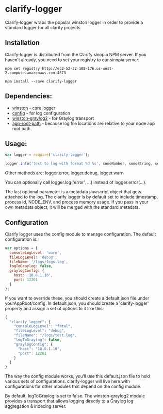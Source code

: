 # clarify-logger

Clarify-logger wraps the popular winston logger in order to provide a standard logger for all clarify projects.

## Installation

Clarify-logger is distributed from the Clarify sinopia NPM server. If you haven't already, you need to set your registry to our sinopia server:
```bashp
npm set registry http://ec2-52-32-108-176.us-west-2.compute.amazonaws.com:4873
```

```bashp
npm install --save clarify-logger
```

## Dependencies:
- [winston](https://github.com/winstonjs/winston/blob/master/README.md) - core logger
- [config](https://github.com/lorenwest/node-config/blob/master/README.md) - for log configuration
- [winston-graylog2](https://github.com/namshi/winston-graylog2/blob/master/readme.md) - for Graylog transport
- [app-root-path](https://github.com/inxilpro/node-app-root-path/blob/master/README.md) - because log file locations are relative to your node app root path.

## Usage:
```js
var logger = require('clarify-logger');

logger.info('text to log with format %d %s', someNumber, someString, someMetadataObject);
```

Other methods are:
logger.error, logger.debug, logger.warn

You can optionally call logger.log('error', ...) instead of logger.error(...).

The last optional parameter is a metadata javascript object that gets attached to the log. The clarify logger is by default set to include timestamp, process id, NODE_ENV, and process memory usage. If you pass in your own metadata object, it will be merged with the standard metadata.

## Configuration

Clarify logger uses the config module to manage configuration. The default configuration is:

```js
var options = {
  consoleLogLevel: 'warn',
  fileLogLevel: 'debug',
  fileName: '/logs/logs.log',
  logToGraylog: false,
  graylogConfig: {
    host: '10.0.1.10',
    port: 12201
  }
};
```

If you want to override these, you should create a default.json file under yourAppRoot/config. In default.json, you should create a 'clarify-logger' property and assign a set of options to it like this:

```js
{
  "clarify-logger": {
    "consoleLogLevel": "fatal",
    "fileLogLevel": "debug",
    "fileName": "/logs/test.log",
    "logToGraylog": false,
    "graylogConfig": {
      "host": "10.0.1.10",
      "port": 12201
    }
  }
}
```

The way the config module works, you'll use this default.json file to hold various sets of configurations. clarify-logger will live here with configurations for other modules that depend on the config module.

By default, logToGraylog is set to false. The winston-graylog2 module provides a transport that allows logging directly to a Graylog log aggregation & indexing server.